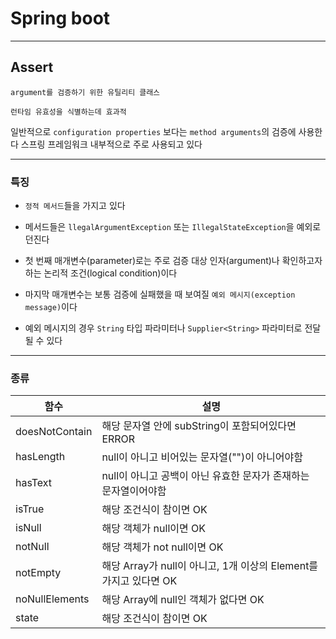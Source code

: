 # Spring boot
---
## Assert
```
argument를 검증하기 위한 유틸리티 클래스

런타임 유효성을 식별하는데 효과적
```
일반적으로 `configuration properties` 보다는 `method arguments`의 검증에 사용한다
스프링 프레임워크 내부적으로 주로 사용되고 있다

---
### 특징
- `정적 메서드`들을 가지고 있다

- 메서드들은 `llegalArgumentException` 또는 `IllegalStateException`을 예외로 던진다
- 첫 번째 매개변수(parameter)로는 주로 검증 대상 인자(argument)나 확인하고자 하는 논리적 조건(logical condition)이다
- 마지막 매개변수는 보통 검증에 실패했을 때 보여질 `예외 메시지(exception message)`이다
- 예외 메시지의 경우 `String` 타입 파라미터나 `Supplier<String>` 파라미터로 전달될 수 있다

---
### 종류
|함수|설명|
|----|------|
|doesNotContain|해당 문자열 안에 subString이 포함되어있다면 ERROR|
|hasLength|null이 아니고 비어있는 문자열("")이 아니어야함|
|hasText|null이 아니고 공백이 아닌 유효한 문자가 존재하는 문자열이어야함|
|isTrue|해당 조건식이 참이면 OK|
|isNull|해당 객체가 null이면 OK|
|notNull|해당 객체가 not null이면 OK|
|notEmpty|해당 Array가 null이 아니고, 1개 이상의 Element를 가지고 있다면 OK|
|noNullElements|해당 Array에 null인 객체가 없다면 OK|
|state|해당 조건식이 참이면 OK| 
